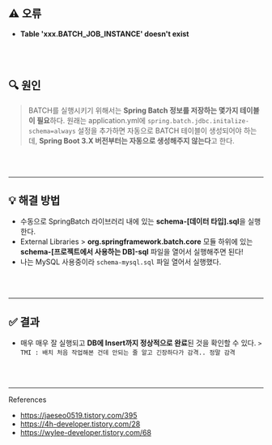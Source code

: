 <h2 id="⚠️-오류">⚠️ 오류</h2>
<ul>
<li><strong>Table 'xxx.BATCH_JOB_INSTANCE' doesn't exist</strong>
<img alt="" src="https://velog.velcdn.com/images/ryuneng2/post/c6fad0d9-95d2-413d-8d7a-7afe2339a8bb/image.png" /></li>
</ul>
<br />
<br />

<h2 id="🔍-원인">🔍 원인</h2>
<blockquote>
<p>BATCH를 실행시키기 위해서는 <strong>Spring Batch 정보를 저장하는 몇가지 테이블이 필요</strong>하다.
  원래는 application.yml에 <code>spring.batch.jdbc.initalize-schema=always</code> 설정을 추가하면
  자동으로 BATCH 테이블이 생성되어야 하는데, <strong>Spring Boot 3.X 버전부터는 자동으로 생성해주지 않는다</strong>고 한다.</p>
</blockquote>
<br />
<br />

<hr />
<h2 id="💡-해결-방법">💡 해결 방법</h2>
<ul>
<li>수동으로 SpringBatch 라이브러리 내에 있는 <strong>schema-[데이터 타입].sql</strong>을 실행한다.</li>
<li>External Libraries &gt; <strong>org.springframework.batch.core</strong> 모듈 하위에 있는
<strong>schema-[프로젝트에서 사용하는 DB]-sql</strong> 파일을 열어서 실행해주면 된다!
<img alt="" src="https://velog.velcdn.com/images/ryuneng2/post/fd64e5fe-e0be-4aaf-8d18-16b38aa80b68/image.png" /></li>
<li>나는 MySQL 사용중이라 <code>schema-mysql.sql</code> 파일 열어서 실행했다.
<img alt="" src="https://velog.velcdn.com/images/ryuneng2/post/646706e4-72e3-4361-a784-8e32e8f22b9e/image.png" /></li>
</ul>
<br />
<br />

<hr />
<h2 id="✅-결과">✅ 결과</h2>
<ul>
<li>매우 매우 잘 실행되고 <strong>DB에 Insert까지 정상적으로 완료</strong>된 것을 확인할 수 있다.
<code>&gt; TMI : 배치 처음 작업해본 건데 안되는 줄 알고 긴장하다가 감격.. 정말 감격</code>
<img alt="" src="https://velog.velcdn.com/images/ryuneng2/post/b0777b60-b366-43b5-91b1-b5a41dffed3a/image.png" />
<img alt="" src="https://velog.velcdn.com/images/ryuneng2/post/bfa33e99-3a27-4a29-92b3-5b9ead46aac3/image.png" /></li>
</ul>
<br />
<br />

<hr />
<p>References</p>
<ul>
<li><a href="https://jaeseo0519.tistory.com/395">https://jaeseo0519.tistory.com/395</a></li>
<li><a href="https://4h-developer.tistory.com/28">https://4h-developer.tistory.com/28</a></li>
<li><a href="https://wylee-developer.tistory.com/68">https://wylee-developer.tistory.com/68</a></li>
</ul>